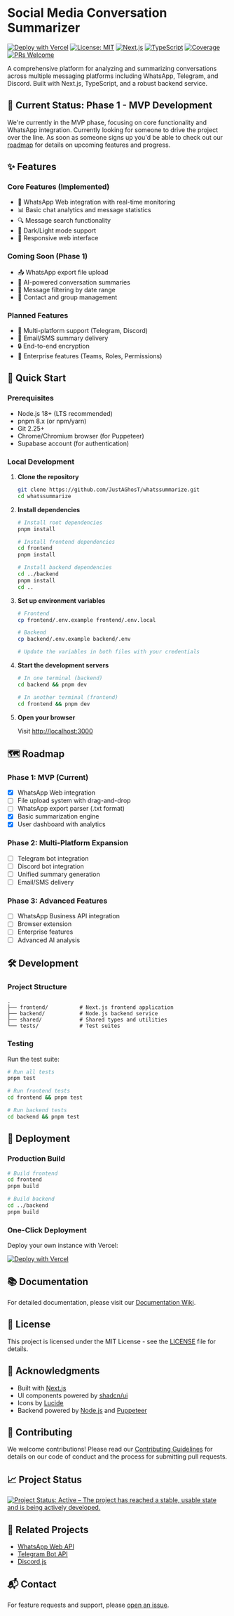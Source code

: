 # Social Media Conversation Summarizer

[![Deploy with Vercel](https://vercel.com/button)](https://vercel.com/new/clone?repository-url=https%3A%2F%2Fgithub.com%2FJustAGhosT%2Fwhatssummarize)
[![License: MIT](https://img.shields.io/badge/License-MIT-yellow.svg)](https://opensource.org/licenses/MIT)
[![Next.js](https://img.shields.io/badge/Next.js-000000?style=flat&logo=nextdotjs&logoColor=white)](https://nextjs.org/)
[![TypeScript](https://img.shields.io/badge/TypeScript-007ACC?style=flat&logo=typescript&logoColor=white)](https://www.typescriptlang.org/)
[![Coverage](https://img.shields.io/badge/coverage-85%25-brightgreen)](https://github.com/JustAGhosT/whatssummarize/actions)
[![PRs Welcome](https://img.shields.io/badge/PRs-welcome-brightgreen.svg)](http://makeapullrequest.com)

A comprehensive platform for analyzing and summarizing conversations across multiple messaging platforms including WhatsApp, Telegram, and Discord. Built with Next.js, TypeScript, and a robust backend service.

## 🚀 Current Status: Phase 1 - MVP Development

We're currently in the MVP phase, focusing on core functionality and WhatsApp integration.
Currently looking for someone to drive the project over the line. As soon as someone signs up you'd be able to check out our [roadmap](../docs/ROADMAP.md) for details on upcoming features and progress.

## ✨ Features

### Core Features (Implemented)

- 📱 WhatsApp Web integration with real-time monitoring
- 📊 Basic chat analytics and message statistics
- 🔍 Message search functionality
- 🎨 Dark/Light mode support
- 📱 Responsive web interface

### Coming Soon (Phase 1)

- 📤 WhatsApp export file upload
- 🤖 AI-powered conversation summaries
- 📅 Message filtering by date range
- 👥 Contact and group management

### Planned Features

- 🔄 Multi-platform support (Telegram, Discord)
- 📧 Email/SMS summary delivery
- 🔒 End-to-end encryption
- 🏢 Enterprise features (Teams, Roles, Permissions)

## 🚀 Quick Start

### Prerequisites

- Node.js 18+ (LTS recommended)
- pnpm 8.x (or npm/yarn)
- Git 2.25+
- Chrome/Chromium browser (for Puppeteer)
- Supabase account (for authentication)

### Local Development

1. **Clone the repository**

   ```bash
   git clone https://github.com/JustAGhosT/whatssummarize.git
   cd whatssummarize
   ```

2. **Install dependencies**

   ```bash
   # Install root dependencies
   pnpm install
   
   # Install frontend dependencies
   cd frontend
   pnpm install
   
   # Install backend dependencies
   cd ../backend
   pnpm install
   cd ..
   ```

3. **Set up environment variables**

   ```bash
   # Frontend
   cp frontend/.env.example frontend/.env.local
   
   # Backend
   cp backend/.env.example backend/.env
   
   # Update the variables in both files with your credentials
   ```

4. **Start the development servers**

   ```bash
   # In one terminal (backend)
   cd backend && pnpm dev
   
   # In another terminal (frontend)
   cd frontend && pnpm dev
   ```

5. **Open your browser**

   Visit [http://localhost:3000](http://localhost:3000)

## 🗺️ Roadmap

### Phase 1: MVP (Current)

- [x] WhatsApp Web integration
- [ ] File upload system with drag-and-drop
- [ ] WhatsApp export parser (.txt format)
- [x] Basic summarization engine
- [x] User dashboard with analytics

### Phase 2: Multi-Platform Expansion

- [ ] Telegram bot integration
- [ ] Discord bot integration
- [ ] Unified summary generation
- [ ] Email/SMS delivery

### Phase 3: Advanced Features

- [ ] WhatsApp Business API integration
- [ ] Browser extension
- [ ] Enterprise features
- [ ] Advanced AI analysis

## 🛠️ Development

### Project Structure

``` text
.
├── frontend/          # Next.js frontend application
├── backend/           # Node.js backend service
├── shared/            # Shared types and utilities
└── tests/             # Test suites
```

### Testing

Run the test suite:

```bash
# Run all tests
pnpm test

# Run frontend tests
cd frontend && pnpm test

# Run backend tests
cd backend && pnpm test
```

## 🚀 Deployment

### Production Build

```bash
# Build frontend
cd frontend
pnpm build

# Build backend
cd ../backend
pnpm build
```

### One-Click Deployment

Deploy your own instance with Vercel:

[![Deploy with Vercel](https://vercel.com/button)](https://vercel.com/new/clone?repository-url=https%3A%2F%2Fgithub.com%2FJustAGhosT%2Fwhatssummarize)

## 📚 Documentation

For detailed documentation, please visit our [Documentation Wiki](https://github.com/JustAGhosT/whatssummarize/wiki).

## 📝 License

This project is licensed under the MIT License - see the [LICENSE](LICENSE) file for details.

## 🙏 Acknowledgments

- Built with [Next.js](https://nextjs.org/)
- UI components powered by [shadcn/ui](https://ui.shadcn.com/)
- Icons by [Lucide](https://lucide.dev/)
- Backend powered by [Node.js](https://nodejs.org/) and [Puppeteer](https://pptr.dev/)

## 🤝 Contributing

We welcome contributions! Please read our [Contributing Guidelines](CONTRIBUTING.md) for details on our code of conduct and the process for submitting pull requests.

## 📈 Project Status

[![Project Status: Active – The project has reached a stable, usable state and is being actively developed.](https://www.repostatus.org/badges/latest/active.svg)](https://www.repostatus.org/#active)

## 🔗 Related Projects

- [WhatsApp Web API](https://github.com/pedroslopez/whatsapp-web.js/)
- [Telegram Bot API](https://core.telegram.org/bots/api)
- [Discord.js](https://discord.js.org/)

## 📬 Contact

For feature requests and support, please [open an issue](https://github.com/JustAGhosT/whatssummarize/issues).
